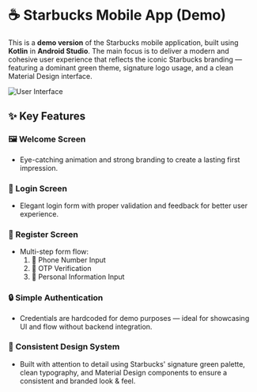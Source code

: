 # ☕ Starbucks Mobile App (Demo)

This is a **demo version** of the Starbucks mobile application, built using **Kotlin** in **Android Studio**. The main focus is to deliver a modern and cohesive user experience that reflects the iconic Starbucks branding — featuring a dominant green theme, signature logo usage, and a clean Material Design interface.

![User Interface](https://github.com/user-attachments/assets/3d48c5d4-bd15-4e58-89b1-454a7a81388d)

## ✨ Key Features

### 🖼️ Welcome Screen  
- Eye-catching animation and strong branding to create a lasting first impression.

### 🔐 Login Screen  
- Elegant login form with proper validation and feedback for better user experience.

### 📝 Register Screen  
- Multi-step form flow:
  1. 📱 Phone Number Input  
  2. 🔐 OTP Verification  
  3. 🙍 Personal Information Input

### 🔒 Simple Authentication  
- Credentials are hardcoded for demo purposes — ideal for showcasing UI and flow without backend integration.

### 🎨 Consistent Design System  
- Built with attention to detail using Starbucks' signature green palette, clean typography, and Material Design components to ensure a consistent and branded look & feel.
